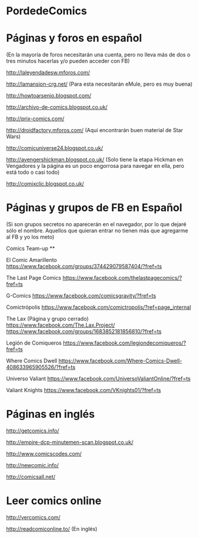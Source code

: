 # PordedeComics

# Páginas y foros en español

(En la mayoría de foros necesitarán una cuenta, pero no lleva más de dos o tres minutos hacerlas y/o pueden acceder con FB)

http://laleyendadesw.mforos.com/

http://lamansion-crg.net/ (Para esta necesitarán eMule, pero es muy buena)

http://howtoarsenio.blogspot.com/

http://archivo-de-comics.blogspot.co.uk/

http://prix-comics.com/

http://droidfactory.mforos.com/ (Aquí encontrarán buen material de Star Wars)

http://comicuniverse24.blogspot.co.uk/

http://avengershickman.blogspot.co.uk/ (Solo tiene la etapa Hickman en Vengadores y la página es un poco engorrosa para navegar en ella, pero está todo o casi todo)

http://comixclic.blogspot.co.uk/


# Páginas y grupos de FB en Español

(Si son grupos secretos no aparecerán en el navegador, por lo que dejaré sólo el nombre. Aquellos que quieran entrar no tienen más que agregarme al FB y yo los meto)

Comics Team-up
**

El Comic Amarillento
https://www.facebook.com/groups/374429079587404/?fref=ts

The Last Page Comics
https://www.facebook.com/thelastpagecomics/?fref=ts

G-Comics
https://www.facebook.com/comicsgravity/?fref=ts

Comictrópolis
https://www.facebook.com/comictropolis/?ref=page_internal

The Lax (Página y grupo cerrado)
https://www.facebook.com/The.Lax.Project/
https://www.facebook.com/groups/1683852181856810/?fref=ts

Legión de Comiqueros
https://www.facebook.com/legiondecomiqueros/?fref=ts

Where Comics Dwell
https://www.facebook.com/Where-Comics-Dwell-408633965905526/?fref=ts

Universo Valiant
https://www.facebook.com/UniversoValiantOnline/?fref=ts

Valiant Knights
https://www.facebook.com/VKnights01/?fref=ts

# Páginas en inglés

http://getcomics.info/

http://empire-dcp-minutemen-scan.blogspot.co.uk/

http://www.comicscodes.com/

http://newcomic.info/

http://comicsall.net/

# Leer comics online

http://vercomics.com/

http://readcomiconline.to/ (En inglés)
